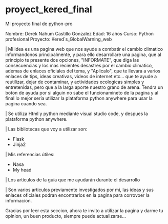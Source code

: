 # proyect_kered_final
Mi proyecto final de python-pro

Nombre: Derek Nahum Castillo Gonzalez
Edad: 16 años
Curso: Python profesional
Proyecto: Kered´s_GlobalWarning_web

| Mi idea es una pagina web que nos ayude a combatir el cambio climatico informandonos principalmente, y para ello desarrollare una pagina, que al principio te presente dos opciones, "INFORMATE", que diga las consecuencias y los mas recientes desastres por el cambio climatico, ademas de enlaces oficiales del tema, y "Aplicalo", que te llevara a varios enlaces de tips, ideas creativas, videos de internet etc... que te ayude a reutilizar, dejar de contaminar, y actividades ecologicas simples y entretenidas, pero que a la larga aporte nuestro grano de arena. Tendra un boton de ayuda por si alguin no sabe el funcionamineto de la pagina y al final lo mejor sería utilizar la plataforma python anywhere para usar la pagina cuando sea.

| Se utiliza Html y python mediante visual studio code, y despues la plataforma python anywhere.

| Las bibliotecas que voy a utilizar son:
- Flask
- Jinja2

| Mis referencias útiles:
- Nasa
- My head

| Los artículos de la guía que me ayudarán durante el desarrollo

| Son varios articulos previamente investigados por mi, las ideas y sus enlaces oficiales podran encontrarlos en la pagina para corrovoer la informacion.

Gracias por leer esta seccion, ahora te invito a utilizar la pagina y darme tu opinion, un buen producto, siempre puede actualizarse...
